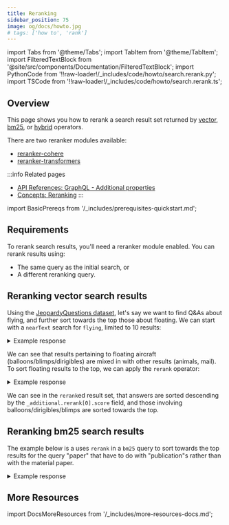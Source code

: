 ```yaml
---
title: Reranking
sidebar_position: 75
image: og/docs/howto.jpg
# tags: ['how to', 'rank']
---
```


import Tabs from '@theme/Tabs';
import TabItem from '@theme/TabItem';
import FilteredTextBlock from '@site/src/components/Documentation/FilteredTextBlock';
import PythonCode from '!!raw-loader!/_includes/code/howto/search.rerank.py';
import TSCode from '!!raw-loader!/_includes/code/howto/search.rerank.ts';

## Overview

This page shows you how to rerank a search result set returned by [vector](similarity.md), [bm25](bm25.md), or [hybrid](hybrid.md) operators.

There are two reranker modules available:
* [reranker-cohere](../modules/retriever-vectorizer-modules/reranker-cohere.md)
* [reranker-transformers](../modules/retriever-vectorizer-modules/reranker-transformers.md)

:::info Related pages
- [API References: GraphQL - Additional properties](../api/graphql/additional-properties.md#rerank)
- [Concepts: Reranking](../concepts/reranking.md)
:::

import BasicPrereqs from '/_includes/prerequisites-quickstart.md';

<BasicPrereqs />


## Requirements

To rerank search results, you'll need a reranker module enabled.
You can rerank results using:
- The same query as the initial search, or
- A different reranking query.


## Reranking vector search results

Using the [JeopardyQuestions dataset](../quickstart/index.md), let's say we want to find Q&As about flying, and further sort towards the top those about floating. We can start with a `nearText` search for `flying`, limited to 10 results:

<Tabs groupId="languages">
  <TabItem value="graphql" label="GraphQL">
    <FilteredTextBlock
      text={PythonCode}
      startMarker="# START nearText GraphQL"
      endMarker="# END nearText GraphQL"
      language="graphql"
    />
  </TabItem>
</Tabs>

<details>
  <summary>Example response</summary>

The response should look like this:

  <FilteredTextBlock
    text={PythonCode}
    startMarker="# START Expected nearText results"
    endMarker="# END Expected nearText results"
    language="json"
  />

</details>

We can see that results pertaining to floating aircraft (balloons/blimps/dirigibles) are mixed in with other results (animals, mail). To sort floating results to the top, we can apply the `rerank` operator:

<Tabs groupId="languages">
  <TabItem value="graphql" label="GraphQL">
    <FilteredTextBlock
      text={PythonCode}
      startMarker="# START nearTextRerank GraphQL"
      endMarker="# END nearTextRerank GraphQL"
      language="graphql"
    />
  </TabItem>
</Tabs>

<details>
  <summary>Example response</summary>

The response should look like this:

  <FilteredTextBlock
    text={PythonCode}
    startMarker="# START Expected nearTextRerank results"
    endMarker="# END Expected nearTextRerank results"
    language="json"
  />

</details>

We can see in the `rerank`ed result set, that answers are sorted descending by the `_additional.rerank[0].score` field, and those involving balloons/dirigibles/blimps are sorted towards the top.


## Reranking bm25 search results

The example below is a uses `rerank` in a `bm25` query to sort towards the top results for the query "paper" that have to do with "publication"s rather than with the material paper.

<Tabs groupId="languages">
  <TabItem value="graphql" label="GraphQL">
    <FilteredTextBlock
      text={PythonCode}
      startMarker="# START bm25Rerank GraphQL"
      endMarker="# END bm25Rerank GraphQL"
      language="graphql"
    />
  </TabItem>
</Tabs>

<details>
  <summary>Example response</summary>

The response should look like this:

  <FilteredTextBlock
    text={PythonCode}
    startMarker="# START Expected bm25Rerank results"
    endMarker="# END Expected bm25Rerank results"
    language="json"
  />

</details>


## More Resources

import DocsMoreResources from '/_includes/more-resources-docs.md';

<DocsMoreResources />
